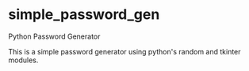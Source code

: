 # simple_password_gen
Python Password Generator

This is a simple password generator using python's random and tkinter modules.

